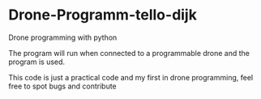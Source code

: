# Drone-Programm-tello-dijk
Drone programming with python

The program will run when connected to a programmable drone and the program is used.

This code is just a practical code and my first in drone programming, feel free to spot bugs and contribute
